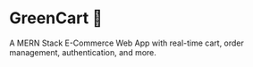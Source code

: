 # GreenCart 🛒

A MERN Stack E-Commerce Web App with real-time cart, order management, authentication, and more.
